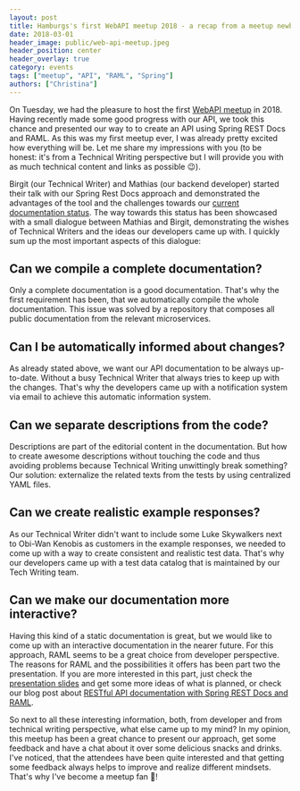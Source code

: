 ```yaml
---
layout: post
title: Hamburgs's first WebAPI meetup 2018 - a recap from a meetup newbie
date: 2018-03-01
header_image: public/web-api-meetup.jpeg
header_position: center
header_overlay: true
category: events
tags: ["meetup", "API", "RAML", "Spring"]
authors: ["Christina"]
---
```


On Tuesday, we had the pleasure to host the first [WebAPI meetup](https://www.meetup.com/de-DE/webapi-hamburg) in 2018.
Having recently made some good progress with our API, we took this chance and presented our way to to create an API using Spring REST Docs and RAML.
As this was my first meetup ever, I was already pretty excited how everything will be.
Let me share my impressions with you (to be honest: it's from a Technical Writing perspective but I will provide you with as much technical content and links as possible 😉).

Birgit (our Technical Writer) and Mathias (our backend developer) started their talk with our Spring Rest Docs approach and demonstrated the advantages of the tool and the challenges towards our [current documentation status](http://docs.beyondshop.cloud/).
The way towards this status has been showcased with a small dialogue between Mathias and Birgit, demonstrating the wishes of Technical Writers and the ideas our developers came up with.
I quickly sum up the most important aspects of this dialogue:

## Can we compile a complete documentation?

Only a complete documentation is a good documentation.
That's why the first requirement has been, that we automatically compile the whole documentation.
This issue was solved by a repository that composes all public documentation from the relevant microservices.

## Can I be automatically informed about changes?

As already stated above, we want our API documentation to be always up-to-date.
Without a busy Technical Writer that always tries to keep up with the changes.
That's why the developers came up with a notification system via email to achieve this automatic information system.

## Can we separate descriptions from the code?

Descriptions are part of the editorial content in the documentation.
But how to create awesome descriptions without touching the code and thus avoiding problems because Technical Writing unwittingly break something?
Our solution: externalize the related texts from the tests by using centralized YAML files.

## Can we create realistic example responses?

As our Technical Writer didn't want to include some Luke Skywalkers next to Obi-Wan Kenobis as customers in the example responses, we needed to come up with a way to create consistent and realistic test data.
That's why our developers came up with a test data catalog that is maintained by our Tech Writing team.

## Can we make our documentation more interactive?

Having this kind of a static documentation is great, but we would like to come up with an interactive documentation in the nearer future.
For this approach, RAML seems to be a great choice from developer perspective.
The reasons for RAML and the possibilities it offers has been part two the presentation.
If you are more interested in this part, just check the [presentation slides](https://mduesterhoeft.github.io/spring-restdocs-raml-talk) and get some more ideas of what is planned, or check our blog post about [RESTful API documentation with Spring REST Docs and RAML](https://developer.epages.com/blog/api-experience/restful-api-documentation-with-spring-rest-docs-and-raml/).

So next to all these interesting information, both, from developer and from technical writing perspective, what else came up to my mind?
In my opinion, this meetup has been a great chance to present our approach, get some feedback and have a chat about it over some delicious snacks and drinks.
I've noticed, that the attendees have been quite interested and that getting some feedback always helps to improve and realize different mindsets.
That's why I've become a meetup fan 🙂!
